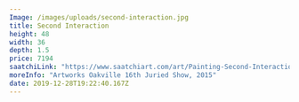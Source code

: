 ```yaml
---
Image: /images/uploads/second-interaction.jpg
title: Second Interaction
height: 48
width: 36
depth: 1.5
price: 7194
saatchiLink: "https://www.saatchiart.com/art/Painting-Second-Interaction/189576/2484424/view"
moreInfo: "Artworks Oakville 16th Juried Show, 2015"
date: 2019-12-28T19:22:40.167Z
---
```

